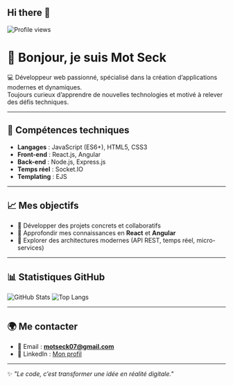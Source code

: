 ## Hi there 👋
![Profile views](https://komarev.com/ghpvc/?username=tonusername&color=blue)
# 👋 Bonjour, je suis Mot Seck  

💻 Développeur web passionné, spécialisé dans la création d’applications modernes et dynamiques.  
Toujours curieux d’apprendre de nouvelles technologies et motivé à relever des défis techniques.  

---

## 🚀 Compétences techniques  

- **Langages** : JavaScript (ES6+), HTML5, CSS3  
- **Front-end** : React.js, Angular  
- **Back-end** : Node.js, Express.js  
- **Temps réel** : Socket.IO  
- **Templating** : EJS  

---

## 📈 Mes objectifs  
- 🔭 Développer des projets concrets et collaboratifs  
- 🌱 Approfondir mes connaissances en **React** et **Angular**  
- 🚀 Explorer des architectures modernes (API REST, temps réel, micro-services)  

---

## 📊 Statistiques GitHub  

![GitHub Stats](https://github-readme-stats.vercel.app/api?username=MOTSECK&show_icons=true&theme=radical)
![Top Langs](https://github-readme-stats.vercel.app/api/top-langs/?username=MOTSECK&layout=compact&theme=radical)  

---

## 🌍 Me contacter  
- 📧 Email : **motseck07@gmail.com**  
- 💼 LinkedIn : [Mon profil](https://www.linkedin.com/in/mot-seck)  
 

---

✨ *"Le code, c’est transformer une idée en réalité digitale."*  




<!--
**MOTSECK/MOTSECK** is a ✨ _special_ ✨ repository because its `README.md` (this file) appears on your GitHub profile.

Here are some ideas to get you started:

- 🔭 I’m currently working on ...
- 🌱 I’m currently learning ...
- 👯 I’m looking to collaborate on ...
- 🤔 I’m looking for help with ...
- 💬 Ask me about ...
- 📫 How to reach me: ...
- 😄 Pronouns: ...
- ⚡ Fun fact: ...
-->
